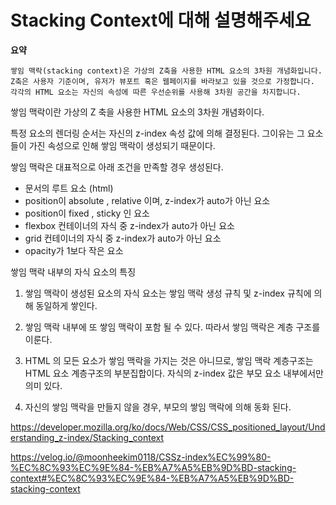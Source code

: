 # Stacking Context에 대해 설명해주세요

**요약**
```
쌓임 맥락(stacking context)은 가상의 Z축을 사용한 HTML 요소의 3차원 개념화입니다. Z축은 사용자 기준이며, 유저가 뷰포트 혹은 웹페이지를 바라보고 있을 것으로 가정합니다. 각각의 HTML 요소는 자신의 속성에 따른 우선순위를 사용해 3차원 공간을 차지합니다.
```
쌓임 맥락이란 가상의 Z 축을 사용한 HTML 요소의 3차원 개념화이다.

특정 요소의 렌더링 순서는 자신의 z-index 속성 값에 의해 결정된다. 그이유는 그 요소들이 가진 속성으로 인해 쌓임 맥락이 생성되기 때문이다.

쌓임 맥락은 대표적으로 아래 조건을 만족할 경우 생성된다.

- 문서의 루트 요소 (html)
- position이 absolute , relative 이며, z-index가 auto가 아닌 요소
- position이 fixed , sticky 인 요소
- flexbox 컨테이너의 자식 중 z-index가 auto가 아닌 요소
- grid 컨테이너의 자식 중 z-index가 auto가 아닌 요소
- opacity가 1보다 작은 요소

쌓임 맥락 내부의 자식 요소의 특징
1. 쌓임 맥락이 생성된 요소의 자식 요소는 쌓임 맥락 생성 규칙 및 z-index 규칙에 의해 동일하게 쌓인다.

2. 쌓임 맥락 내부에 또 쌓임 맥락이 포함 될 수 있다. 따라서 쌓임 맥락은 계층 구조를 이룬다.

3. HTML 의 모든 요소가 쌓임 맥락을 가지는 것은 아니므로, 쌓임 맥락 계층구조는 HTML 요소 계층구조의 부분집합이다.
자식의 z-index 값은 부모 요소 내부에서만 의미 있다.

4. 자신의 쌓임 맥락을 만들지 않을 경우, 부모의 쌓임 맥락에 의해 동화 된다.





https://developer.mozilla.org/ko/docs/Web/CSS/CSS_positioned_layout/Understanding_z-index/Stacking_context  

https://velog.io/@moonheekim0118/CSSz-index%EC%99%80-%EC%8C%93%EC%9E%84-%EB%A7%A5%EB%9D%BD-stacking-context#%EC%8C%93%EC%9E%84-%EB%A7%A5%EB%9D%BD-stacking-context